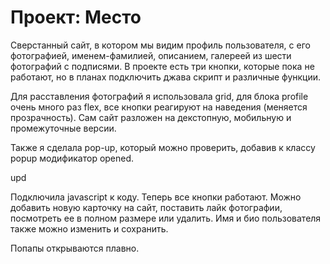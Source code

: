 # Проект: Место

Сверстанный сайт, в котором мы видим профиль пользователя, с его фотографией, именем-фамилией, описанием, галереей из шести фотографий с подписями. В проекте есть три кнопки, которые пока не работают, но в планах подключить джава скрипт и различные функции.

Для расставления фотографий я использовала grid, для блока profile очень много раз flex, все кнопки реагируют на наведения (меняется прозрачность). Сам сайт разложен на декстопную, мобильную и промежуточные версии.

Также я сделала pop-up, который можно проверить, добавив к классу popup модификатор opened.

upd

Подключила javascript к коду. Теперь все кнопки работают. Можно добавить новую карточку на сайт, поставить лайк фотографии, посмотреть ее в полном размере или удалить. Имя и био пользователя также можно изменить и сохранить.

Попапы открываются плавно.
